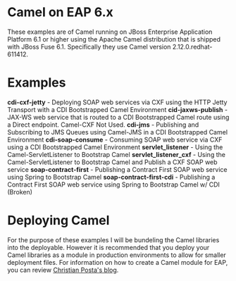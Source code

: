 # Camel on EAP 6.x
These examples are of Camel running on JBoss Enterprise Application Platform 6.1 or higher using the Apache Camel distribution that is shipped with JBoss Fuse 6.1. Specifically they use Camel version 2.12.0.redhat-611412.

# Examples
**cdi-cxf-jetty** - Deploying SOAP web services via CXF using the HTTP Jetty Transport with a CDI Bootstrapped Camel Environment
**cid-jaxws-publish** - JAX-WS web service that is routed to a CDI Bootstrapped Camel route using a Direct endpoint. Camel-CXF Not Used.
**cdi-jms** - Publishing and Subscribing to JMS Queues using Camel-JMS in a CDI Bootstrapped Camel Environment
**cdi-soap-consume** - Consuming SOAP web service via CXF using a CDI Bootstrapped Camel Environment
**servlet_listener** - Using the Camel-ServletListener to Bootstrap Camel
**servlet_listener_cxf** - Using the Camel-ServletListener to Bootstrap Camel and Publish a CXF SOAP web service
**soap-contract-first** - Publishing a Contract First SOAP web service using Spring to Bootstrap Camel
**soap-contract-first-cdi** - Publishing a Contract First SOAP web service using Spring to Bootstrap Camel w/ CDI (Broken)

# Deploying Camel
For the purpose of these examples I will be bundeling the Camel libraries into the deployable. However it is recommended that you deploy your Camel libraries as a module in production environments to allow for smaller deployment files. For information on how to create a Camel module for EAP, you can review [Christian Posta's blog](http://www.christianposta.com/blog/?p=396).
